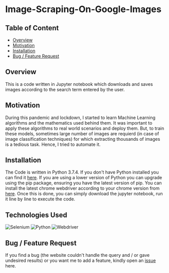 # Image-Scraping-On-Google-Images

## Table of Content
  * [Overview](#overview)
  * [Motivation](#motivation)
  * [Installation](#installation)
  * [Bug / Feature Request](#bug---feature-request)


## Overview
This is a code written in Jupyter notebook which downloads and saves images according to the search term entered by the user.

## Motivation
During this pandemic and lockdown, I started to learn Machine Learning algorithms and the mathematics used behind them. It was important to apply these algorithms to real world scenarios and deploy them. But, to train these models, sometimes large number of images are requierd (in case of image classification techniques) for which extracting thousands of images is a tedious task. Hence, I tried to automate it.

## Installation
The Code is written in Python 3.7.4. If you don't have Python installed you can find it [here](https://www.python.org/downloads/). If you are using a lower version of Python you can upgrade using the pip package, ensuring you have the latest version of pip. You can install the latest chrome webdriver according to your chrome version from [here](https://chromedriver.chromium.org/downloads). Once this is done, you can simply download the jupyter notebook, run it line by line to execute the code.

## Technologies Used
![Selenium](https://img.shields.io/static/v1?label=<Library>&message=<Selenium>&color=blueviolet) 
![Python](https://img.shields.io/badge/Python-3.7.4-green)
![Webdriver](https://img.shields.io/static/v1?label=<Webdriver>&message=<Chrome>&color=informational)

## Bug / Feature Request

If you find a bug (the website couldn't handle the query and / or gave undesired results) or you want me to add a feature,  kindly open an [issue](https://github.com/hiteshahuja23/Image-Scraper/issues) here.

